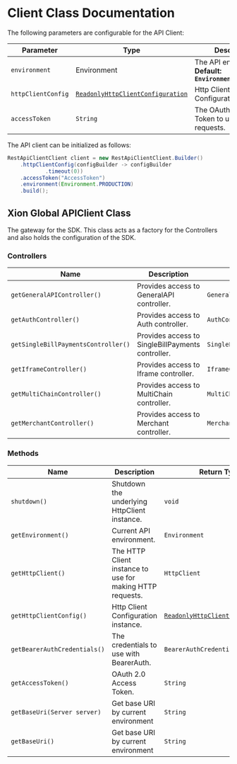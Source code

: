 
# Client Class Documentation

The following parameters are configurable for the API Client:

| Parameter | Type | Description |
|  --- | --- | --- |
| `environment` | Environment | The API environment. <br> **Default: `Environment.PRODUCTION`** |
| `httpClientConfig` | [`ReadonlyHttpClientConfiguration`](http-client-configuration.md) | Http Client Configuration instance. |
| `accessToken` | `String` | The OAuth 2.0 Access Token to use for API requests. |

The API client can be initialized as follows:

```java
RestApiClientClient client = new RestApiClientClient.Builder()
    .httpClientConfig(configBuilder -> configBuilder
            .timeout(0))
    .accessToken("AccessToken")
    .environment(Environment.PRODUCTION)
    .build();
```

## Xion Global APIClient Class

The gateway for the SDK. This class acts as a factory for the Controllers and also holds the configuration of the SDK.

### Controllers

| Name | Description | Return Type |
|  --- | --- | --- |
| `getGeneralAPIController()` | Provides access to GeneralAPI controller. | `GeneralAPIController` |
| `getAuthController()` | Provides access to Auth controller. | `AuthController` |
| `getSingleBillPaymentsController()` | Provides access to SingleBillPayments controller. | `SingleBillPaymentsController` |
| `getIframeController()` | Provides access to Iframe controller. | `IframeController` |
| `getMultiChainController()` | Provides access to MultiChain controller. | `MultiChainController` |
| `getMerchantController()` | Provides access to Merchant controller. | `MerchantController` |

### Methods

| Name | Description | Return Type |
|  --- | --- | --- |
| `shutdown()` | Shutdown the underlying HttpClient instance. | `void` |
| `getEnvironment()` | Current API environment. | `Environment` |
| `getHttpClient()` | The HTTP Client instance to use for making HTTP requests. | `HttpClient` |
| `getHttpClientConfig()` | Http Client Configuration instance. | [`ReadonlyHttpClientConfiguration`](http-client-configuration.md) |
| `getBearerAuthCredentials()` | The credentials to use with BearerAuth. | `BearerAuthCredentials` |
| `getAccessToken()` | OAuth 2.0 Access Token. | `String` |
| `getBaseUri(Server server)` | Get base URI by current environment | `String` |
| `getBaseUri()` | Get base URI by current environment | `String` |

